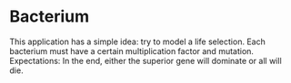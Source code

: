 # Bacterium

This application has a simple idea: try to model a life selection.
Each bacterium must have a certain multiplication factor and mutation.
Expectations: In the end, either the superior gene will dominate or all will die.
